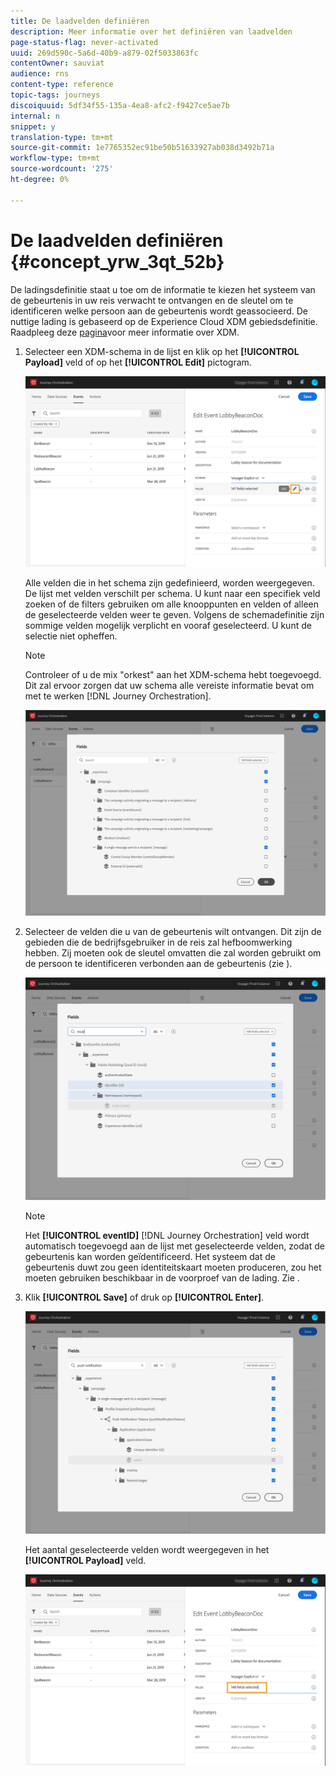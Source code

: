 ```yaml
---
title: De laadvelden definiëren
description: Meer informatie over het definiëren van laadvelden
page-status-flag: never-activated
uuid: 269d590c-5a6d-40b9-a879-02f5033863fc
contentOwner: sauviat
audience: rns
content-type: reference
topic-tags: journeys
discoiquuid: 5df34f55-135a-4ea8-afc2-f9427ce5ae7b
internal: n
snippet: y
translation-type: tm+mt
source-git-commit: 1e7765352ec91be50b51633927ab038d3492b71a
workflow-type: tm+mt
source-wordcount: '275'
ht-degree: 0%

---
```



# De laadvelden definiëren {#concept_yrw_3qt_52b}

De ladingsdefinitie staat u toe om de informatie te kiezen het systeem van de gebeurtenis in uw reis verwacht te ontvangen en de sleutel om te identificeren welke persoon aan de gebeurtenis wordt geassocieerd. De nuttige lading is gebaseerd op de Experience Cloud XDM gebiedsdefinitie. Raadpleeg deze [pagina](https://docs.adobe.com/content/help/en/experience-platform/xdm/home.html)voor meer informatie over XDM.

1. Selecteer een XDM-schema in de lijst en klik op het **[!UICONTROL Payload]** veld of op het **[!UICONTROL Edit]** pictogram.

   ![](../assets/journey8.png)

   Alle velden die in het schema zijn gedefinieerd, worden weergegeven. De lijst met velden verschilt per schema. U kunt naar een specifiek veld zoeken of de filters gebruiken om alle knooppunten en velden of alleen de geselecteerde velden weer te geven. Volgens de schemadefinitie zijn sommige velden mogelijk verplicht en vooraf geselecteerd. U kunt de selectie niet opheffen.

   >[!NOTE]
   >
   >Controleer of u de mix &quot;orkest&quot; aan het XDM-schema hebt toegevoegd. Dit zal ervoor zorgen dat uw schema alle vereiste informatie bevat om met te werken [!DNL Journey Orchestration].

   ![](../assets/journey9.png)

1. Selecteer de velden die u van de gebeurtenis wilt ontvangen. Dit zijn de gebieden die de bedrijfsgebruiker in de reis zal hefboomwerking hebben. Zij moeten ook de sleutel omvatten die zal worden gebruikt om de persoon te identificeren verbonden aan de gebeurtenis (zie [](../event/defining-the-event-key.md)).

   ![](../assets/journey10.png)

   >[!NOTE]
   >
   >Het **[!UICONTROL eventID]** [!DNL Journey Orchestration] veld wordt automatisch toegevoegd aan de lijst met geselecteerde velden, zodat de gebeurtenis kan worden geïdentificeerd. Het systeem dat de gebeurtenis duwt zou geen identiteitskaart moeten produceren, zou het moeten gebruiken beschikbaar in de voorproef van de lading. Zie [](../event/previewing-the-payload.md).

1. Klik **[!UICONTROL Save]** of druk op **[!UICONTROL Enter]**.

   ![](../assets/journey11.png)

   Het aantal geselecteerde velden wordt weergegeven in het **[!UICONTROL Payload]** veld.

   ![](../assets/journey12.png)
